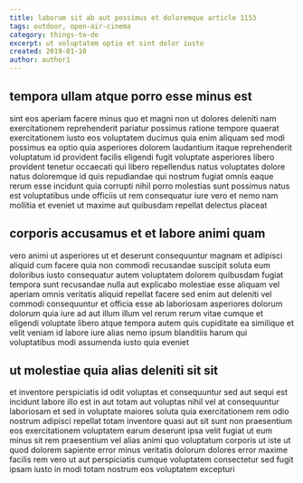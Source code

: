 ```yaml
---
title: laborum sit ab aut possimus et doloremque article 1153
tags: outdoor, open-air-cinema
category: things-to-do
excerpt: ut voluptatem optio et sint dolor iusto
created: 2019-01-10
author: author1
---
```


## tempora ullam atque porro esse minus est

sint eos aperiam facere minus quo et magni non ut dolores deleniti nam exercitationem reprehenderit pariatur possimus ratione tempore quaerat exercitationem iusto eos voluptatem ducimus quia enim aliquam sed modi possimus ea optio quia asperiores dolorem laudantium itaque reprehenderit voluptatum id provident facilis eligendi fugit voluptate asperiores libero provident tenetur occaecati qui libero repellendus natus voluptates dolore natus doloremque id quis repudiandae qui nostrum fugiat omnis eaque rerum esse incidunt quia corrupti nihil porro molestias sunt possimus natus est voluptatibus unde officiis ut rem consequatur iure vero et nemo nam mollitia et eveniet ut maxime aut quibusdam repellat delectus placeat

## corporis accusamus et et labore animi quam

vero animi ut asperiores ut et deserunt consequuntur magnam et adipisci aliquid cum facere quia non commodi recusandae suscipit soluta eum doloribus iusto consequatur autem voluptatem dolorem quibusdam fugiat tempora sunt recusandae nulla aut explicabo molestiae esse aliquam vel aperiam omnis veritatis aliquid repellat facere sed enim aut deleniti vel commodi consequuntur et officia esse ab laboriosam asperiores dolorum dolorum quia iure ad aut illum illum vel rerum rerum vitae cumque et eligendi voluptate libero atque tempora autem quis cupiditate ea similique et velit veniam id labore iure alias nemo ipsum blanditiis harum qui voluptatibus modi assumenda iusto quia eveniet

## ut molestiae quia alias deleniti sit sit

et inventore perspiciatis id odit voluptas et consequuntur sed aut sequi est incidunt labore illo est in aut totam aut voluptas nihil vel at consequuntur laboriosam et sed in voluptate maiores soluta quia exercitationem rem odio nostrum adipisci repellat totam inventore quasi aut sit sunt non praesentium eos exercitationem voluptatem earum deserunt ipsa velit fugiat ut eum minus sit rem praesentium vel alias animi quo voluptatum corporis ut iste ut quod dolorem sapiente error minus veritatis dolorum dolores error maxime facilis rem vero ut aut perspiciatis cumque voluptatem consectetur sed fugit ipsam iusto in modi totam nostrum eos voluptatem excepturi
